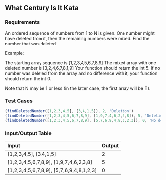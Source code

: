 ## What Century Is It Kata

### Requirements 

An ordered sequence of numbers from 1 to N is given. One number might have deleted from it, then the remaining numbers were mixed. Find the number that was deleted.

Example:

The starting array sequence is [1,2,3,4,5,6,7,8,9]
The mixed array with one deleted number is [3,2,4,6,7,8,1,9]
Your function should return the int 5.
If no number was deleted from the array and no difference with it, your function should return the int 0.

Note that N may be 1 or less (in the latter case, the first array will be []).

### Test Cases

```JavaScript
(findDeletedNumber([1,2,3,4,5], [3,4,1,5]), 2, 'Deletion')
(findDeletedNumber([1,2,3,4,5,6,7,8,9], [1,9,7,4,6,2,3,8]), 5, 'Deletion')
(findDeletedNumber([1,2,3,4,5,6,7,8,9], [5,7,6,9,4,8,1,2,3]), 0, 'No deletion')
```

### Input/Output Table

| Input                 | Output |
| :------------------   | :----- |
| [1,2,3,4,5], [3,4,1,5] | 2 |
| [1,2,3,4,5,6,7,8,9], [1,9,7,4,6,2,3,8] | 5 |
| [1,2,3,4,5,6,7,8,9], [5,7,6,9,4,8,1,2,3] | 0 |